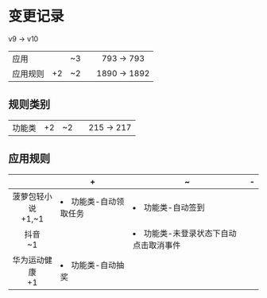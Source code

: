 # 变更记录

v9 -> v10

||||||
|-|:-:|:-:|:-:|:-:|
|应用||~3||793 -> 793|
|应用规则|+2|~2||1890 -> 1892|

## 规则类别

||||||
|-|:-:|:-:|:-:|:-:|
|功能类|+2|~2||215 -> 217|

## 应用规则

||+|~|-|
|:-:|-|-|-|
|菠萝包轻小说<br>+1,~1|<li>功能类-自动领取任务|<li>功能类-自动签到||
|抖音<br>~1||<li>功能类-未登录状态下自动点击取消事件||
|华为运动健康<br>+1|<li>功能类-自动抽奖|||
